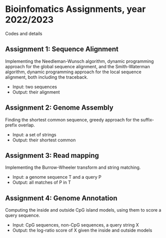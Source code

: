 # Bioinfomatics Assignments, year 2022/2023
Codes and details 
## Assignment 1: Sequence Alignment
Implementing the Needleman-Wunsch algorithm, dynamic programming approach for the global sequence alignment, and the Smith-Waterman algorithm, dynamic programming approach for the local sequence alignment, both including the traceback.
- Input: two sequences
- Output: their alignment 
## Assignment 2: Genome Assembly
Finding the shortest common sequence, greedy approach for the suffix-prefix overlap.
- Input: a set of strings
- Output: their shortest common 
## Assignment 3: Read mapping
Implementing the Burrow-Wheeler transform and string matching.
- Input: a genome sequence T and a query P
- Output: all matches of P in T
## Assignment 4: Genome Annotation
Computing the inside and outside CpG island models, using them to score a query sequence.
- Input: CpG sequences, non-CpG sequences, a query string X
- Output: the log-ratio score of X given the inside and outside models

